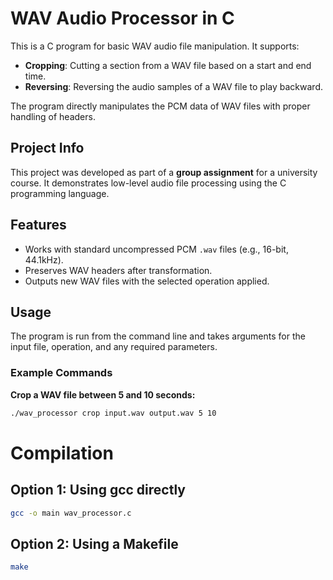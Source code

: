 # WAV Audio Processor in C

This is a C program for basic WAV audio file manipulation. It supports:

- **Cropping**: Cutting a section from a WAV file based on a start and end time.
- **Reversing**: Reversing the audio samples of a WAV file to play backward.

The program directly manipulates the PCM data of WAV files with proper handling of headers.

## Project Info

This project was developed as part of a **group assignment** for a university course. It demonstrates low-level audio file processing using the C programming language.

## Features

- Works with standard uncompressed PCM `.wav` files (e.g., 16-bit, 44.1kHz).
- Preserves WAV headers after transformation.
- Outputs new WAV files with the selected operation applied.

## Usage

The program is run from the command line and takes arguments for the input file, operation, and any required parameters.

### Example Commands

**Crop a WAV file between 5 and 10 seconds:**
```bash
./wav_processor crop input.wav output.wav 5 10
```

# Compilation

## Option 1: Using **gcc** directly
```bash
gcc -o main wav_processor.c
```

## Option 2: Using a **Makefile**
```bash
make
```
